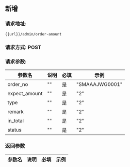 ## 新增
### 请求地址:
```
{{url}}/admin/order-amount
```
### 请求方式: POST  
### 请求参数:  

|参数名|说明|必填|示例|  
 |---|---|---|---|  
|order_no|""|是|"SMAAAJWG0001"|  
|expect_amount|""|是|"2"|  
|type|""|是|"2"|  
|remark|""|是|"2"|  
|in_total|""|是|"2"|  
|status|""|是|"2"|  
### 返回参数  

|参数名|说明|必填|示例|  
 |---|---|---|---|  
